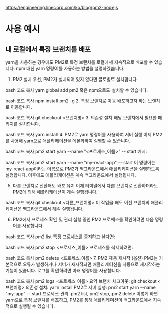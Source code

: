 https://engineering.linecorp.com/ko/blog/pm2-nodejs

# 사용 예시

##  내 로컬에서 특정 브랜치를 배포

yarn을 사용하는 경우에도 PM2로 특정 브랜치를 로컬에서 지속적으로 배포할 수 있습니다. npm 대신 yarn 명령어를 사용하는 방법을 설명하겠습니다.

1. PM2 설치
우선, PM2가 설치되어 있지 않다면 글로벌로 설치합니다.

bash
코드 복사
yarn global add pm2
혹은 npm으로도 설치할 수 있습니다.

bash
코드 복사
npm install pm2 -g
2. 특정 브랜치로 이동
배포하고자 하는 브랜치로 이동합니다.

bash
코드 복사
git checkout <브랜치명>
3. 의존성 설치
해당 브랜치에서 필요한 패키지를 설치합니다.

bash
코드 복사
yarn install
4. PM2로 yarn 명령어를 사용하여 서버 실행
이제 PM2를 사용해 yarn으로 애플리케이션을 데몬화하여 실행할 수 있습니다.

bash
코드 복사
pm2 start yarn --name "<프로세스_이름>" -- start
예시:

bash
코드 복사
pm2 start yarn --name "my-react-app" -- start
이 명령어는 my-react-app이라는 이름으로 PM2가 백그라운드에서 애플리케이션을 실행하도록 설정합니다. 이후에도 애플리케이션은 계속 백그라운드에서 실행됩니다.

5. 다른 브랜치로 전환해도 배포 유지
이제 터미널에서 다른 브랜치로 전환하더라도 PM2에 의해 애플리케이션이 계속 실행됩니다.

bash
코드 복사
git checkout <다른_브랜치명>
이 작업을 해도 이전 브랜치의 애플리케이션은 백그라운드에서 계속 실행됩니다.

6. PM2에서 프로세스 확인 및 관리
실행 중인 PM2 프로세스를 확인하려면 다음 명령어를 사용합니다.

bash
코드 복사
pm2 list
특정 프로세스를 중지하고 싶다면:

bash
코드 복사
pm2 stop <프로세스_이름>
프로세스를 삭제하려면:

bash
코드 복사
pm2 delete <프로세스_이름>
7. PM2 자동 재시작 (옵션)
PM2는 기본적으로 오류가 발생하거나 서버가 재시작되면 애플리케이션을 자동으로 재시작하는 기능이 있습니다. 로그를 확인하려면 아래 명령어를 사용합니다.

bash
코드 복사
pm2 logs <프로세스_이름>
요약
브랜치 체크아웃: git checkout <브랜치명>
의존성 설치: yarn install
PM2로 서버 실행: pm2 start yarn --name "my-app" -- start
프로세스 관리: pm2 list, pm2 stop, pm2 delete
이렇게 하면 yarn으로 특정 브랜치를 배포하고, PM2를 통해 애플리케이션이 백그라운드에서 지속적으로 실행될 수 있습니다.
